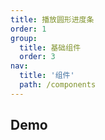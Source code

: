 ```yaml
---
title: 播放圆形进度条
order: 1
group:
  title: 基础组件
  order: 3
nav:
  title: '组件'
  path: /components
---
```


## Demo

<code src="../../demo/ProgressCircle"></code>

<API src="./index.tsx"></API>
